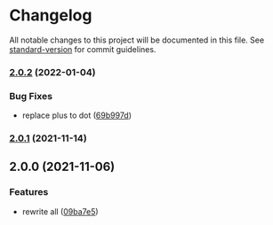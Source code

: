 # Changelog

All notable changes to this project will be documented in this file. See [standard-version](https://github.com/conventional-changelog/standard-version) for commit guidelines.

### [2.0.2](https://github.com/p-chan/2ch-trip/compare/v2.0.1...v2.0.2) (2022-01-04)


### Bug Fixes

* replace plus to dot ([69b997d](https://github.com/p-chan/2ch-trip/commit/69b997de6352afd94dc454530c8595b3f3c326a6))

### [2.0.1](https://github.com/p-chan/2ch-trip/compare/v2.0.0...v2.0.1) (2021-11-14)

## 2.0.0 (2021-11-06)


### Features

* rewrite all ([09ba7e5](https://github.com/p-chan/2ch-trip/commit/09ba7e52ad9e87e2e1897fccc8a98b4712ced9af))
